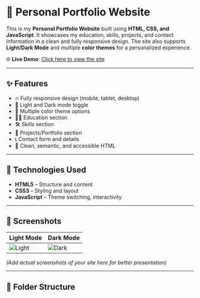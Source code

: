 # 💼 Personal Portfolio Website

This is my **Personal Portfolio Website** built using **HTML, CSS, and JavaScript**. It showcases my education, skills, projects, and contact information in a clean and fully responsive design. The site also supports **Light/Dark Mode** and multiple **color themes** for a personalized experience.

🌐 **Live Demo**: [Click here to view the site](https://pawarshekhar709.github.io/Portfolio/)

---

## ✨ Features

- 🔥 Fully responsive design (mobile, tablet, desktop)
- 🌙 Light and Dark mode toggle
- 🎨 Multiple color theme options
- 🧑‍🎓 Education section
- 🛠️ Skills section
- 📂 Projects/Portfolio section
- 📞 Contact form and details
- 📃 Clean, semantic, and accessible HTML

---

## 🚀 Technologies Used

- **HTML5** – Structure and content
- **CSS3** – Styling and layout
- **JavaScript** – Theme switching, interactivity

---

## 📸 Screenshots

| Light Mode | Dark Mode |
|------------|-----------|
| ![Light](https://via.placeholder.com/300x180?text=Light+Mode) | ![Dark](https://via.placeholder.com/300x180?text=Dark+Mode) |

*(Add actual screenshots of your site here for better presentation)*

---

## 📁 Folder Structure


